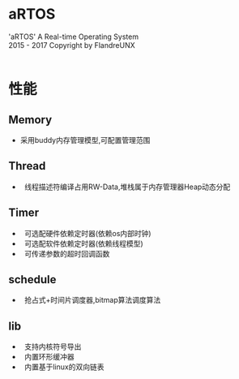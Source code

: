 aRTOS
===
'aRTOS' A Real-time Operating System <br>
2015 - 2017 Copyright by FlandreUNX <br>
<br>
# 性能<br>
## Memory<br>
*   采用buddy内存管理模型,可配置管理范围
## Thread<br>
*   线程描述符编译占用RW-Data,堆栈属于内存管理器Heap动态分配
## Timer<br>
*   可选配硬件依赖定时器(依赖os内部时钟)
*   可选配软件依赖定时器(依赖线程模型)
*   可传递参数的超时回调函数
## schedule<br>
*   抢占式+时间片调度器,bitmap算法调度算法
## lib<br>
*   支持内核符号导出
*   内置环形缓冲器
*   内置基于linux的双向链表
